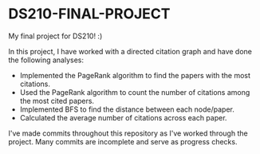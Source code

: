 # DS210-FINAL-PROJECT
My final project for DS210! :)

In this project, I have worked with a directed citation graph and have done the following analyses:

- Implemented the PageRank algorithm to find the papers with the most citations.
- Used the PageRank algorithm to count the number of citations among the most cited papers.
- Implemented BFS to find the distance between each node/paper.
- Calculated the average number of citations across each paper.

I've made commits throughout this repository as I've worked through the project. Many commits are incomplete and serve as progress checks.
